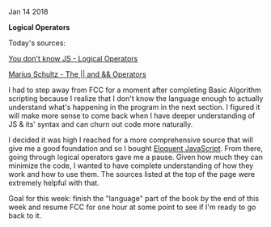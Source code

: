 Jan 14 2018

**Logical Operators**

Today's sources:

[You don't know JS - Logical Operators](https://github.com/getify/You-Dont-Know-JS/blob/master/types%20&%20grammar/ch4.md#operators--and-)

[Marius Schultz - The || and && Operators](https://blog.mariusschulz.com/2016/05/25/the-andand-and-operator-in-javascript)

I had to step away from FCC for a moment after completing Basic Algorithm scripting because I realize that I don't know the language enough to actually understand what's happening in the program in the next section. I figured it will make more sense to come back when I have deeper understanding of JS & its' syntax and can churn out code more naturally.

I decided it was high I reached for a more comprehensive source that will give me a good foundation and so I bought [Eloquent JavaScript](http://eloquentjavascript.net/). From there, going through logical operators gave me a pause. Given how much they can minimize the code, I wanted to have complete understanding of how they work and how to use them. The sources listed at the top of the page were extremely helpful with that.

Goal for this week: finish the "language" part of the book by the end of this week and resume FCC for one hour at some point to see if I'm ready to go back to it.

